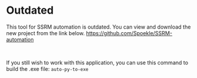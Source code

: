 # Outdated
This tool for SSRM automation is outdated. You can view and download the new project from the link below.
https://github.com/Spoekle/SSRM-automation

<br/>

If you still wish to work with this application, you can use this command to build the .exe file:
`auto-py-to-exe`

